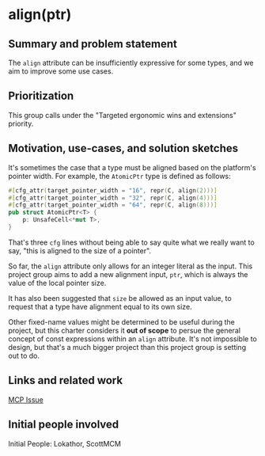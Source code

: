 # align(ptr)

## Summary and problem statement

The `align` attribute can be insufficiently expressive for some types, and we aim to improve some use cases.

## Prioritization

This group calls under the "Targeted ergonomic wins and extensions" priority.

## Motivation, use-cases, and solution sketches

It's sometimes the case that a type must be aligned based on the platform's pointer width. For example, the `AtomicPtr` type is defined as follows:

```rust
#[cfg_attr(target_pointer_width = "16", repr(C, align(2)))]
#[cfg_attr(target_pointer_width = "32", repr(C, align(4)))]
#[cfg_attr(target_pointer_width = "64", repr(C, align(8)))]
pub struct AtomicPtr<T> {
    p: UnsafeCell<*mut T>,
}
```

That's three `cfg` lines without being able to say quite what we really want to say, "this is aligned to the size of a pointer".

So far, the `align` attribute only allows for an integer literal as the input. This project group aims to add a new alignment input, `ptr`, which is always the value of the local pointer size.

It has also been suggested that `size` be allowed as an input value, to request that a type have alignment equal to its own size.

Other fixed-name values might be determined to be useful during the project, but this charter considers it **out of scope** to persue the general concept of const expressions within an `align` attribute. It's not impossible to design, but that's a much bigger project than this project group is setting out to do.

## Links and related work

[MCP Issue](https://github.com/rust-lang/lang-team/issues/35)

## Initial people involved

Initial People: Lokathor, ScottMCM


